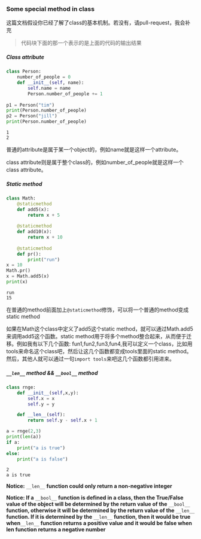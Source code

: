 ### Some special method in class

这篇文档假设你已经了解了class的基本机制。若没有，请pull-request，我会补充

> 代码块下面的那一个表示的是上面的代码的输出结果



##### Class attribute

```python
class Person:
    number_of_people = 0
    def __init__(self, name):
        self.name = name
        Person.number_of_people += 1
        
p1 = Person("tim")
print(Person.number_of_people)
p2 = Person("jill")
print(Person.number_of_people)
```

```
1
2
```

普通的attribute是属于某一个object的，例如name就是这样一个attribute。

class attribute则是属于整个class的，例如number_of_people就是这样一个class attribute。



##### Static method

```python
class Math:
    @staticmethod
    def add5(x):
        return x + 5
   	
    @staticmethod
    def add10(x):
        return x + 10
    
    @staticmethod
    def pr():
        print("run")
x = 10
Math.pr()  
x = Math.add5(x)
print(x)
```

```
run
15
```



在普通的method前面加上`@staticmethod`修饰，可以将一个普通的method变成static method

如果在Math这个class中定义了add5这个static method，就可以通过Math.add5来调用add5这个函数。static method用于将多个method整合起来，从而便于迁移。例如我有以下几个函数: fun1,fun2,fun3,fun4,我可以定义一个class，比如用tools来命名这个class吧，然后让这几个函数都变成tools里面的static method。然后，其他人就可以通过一句`import tools`来吧这几个函数都引用进来。



##### `__len__` method && `__bool__` method

```python
class rnge:
    def __init__(self,x,y):
        self.x = x
        self.y = y

    def __len__(self):
        return self.y - self.x + 1

a = rnge(2,3)
print(len(a))
if a:
    print("a is true")
else:
    print("a is false")
```

```
2
a is true
```

**Notice:** `__len__` **function could only return a non-negative integer**

**Notice: If a** `__bool__` **function is defined in a class, then the True/False value of the object will be determined by the return value of the** `__bool__` **function, otherwise it will be determined by the return value of the** `__len__` **function. If it is determined by the** `__len__` **function, then it would be true when**`__len__` **function returns a positive value and it would be false when len function returns a negative number**



